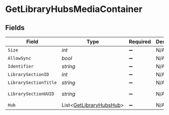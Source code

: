 # GetLibraryHubsMediaContainer


## Fields

| Field                                                                 | Type                                                                  | Required                                                              | Description                                                           | Example                                                               |
| --------------------------------------------------------------------- | --------------------------------------------------------------------- | --------------------------------------------------------------------- | --------------------------------------------------------------------- | --------------------------------------------------------------------- |
| `Size`                                                                | *int*                                                                 | :heavy_minus_sign:                                                    | N/A                                                                   | 7                                                                     |
| `AllowSync`                                                           | *bool*                                                                | :heavy_minus_sign:                                                    | N/A                                                                   | true                                                                  |
| `Identifier`                                                          | *string*                                                              | :heavy_minus_sign:                                                    | N/A                                                                   | com.plexapp.plugins.library                                           |
| `LibrarySectionID`                                                    | *int*                                                                 | :heavy_minus_sign:                                                    | N/A                                                                   | 1                                                                     |
| `LibrarySectionTitle`                                                 | *string*                                                              | :heavy_minus_sign:                                                    | N/A                                                                   | Movies                                                                |
| `LibrarySectionUUID`                                                  | *string*                                                              | :heavy_minus_sign:                                                    | N/A                                                                   | 322a231a-b7f7-49f5-920f-14c61199cd30                                  |
| `Hub`                                                                 | List<[GetLibraryHubsHub](../../Models/Requests/GetLibraryHubsHub.md)> | :heavy_minus_sign:                                                    | N/A                                                                   |                                                                       |